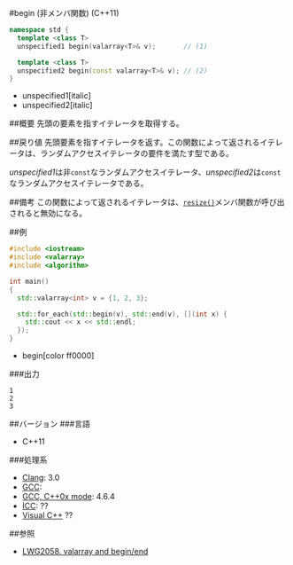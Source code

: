 #begin (非メンバ関数) (C++11)
```cpp
namespace std {
  template <class T>
  unspecified1 begin(valarray<T>& v);       // (1)

  template <class T>
  unspecified2 begin(const valarray<T>& v); // (2)
}
```
* unspecified1[italic]
* unspecified2[italic]

##概要
先頭の要素を指すイテレータを取得する。


##戻り値
先頭要素を指すイテレータを返す。この関数によって返されるイテレータは、ランダムアクセスイテレータの要件を満たす型である。

*unspecified1*は非`const`なランダムアクセスイテレータ、*unspecified2*は`const`なランダムアクセスイテレータである。


##備考
この関数によって返されるイテレータは、[`resize()`](./resize.md.nolink)メンバ関数が呼び出されると無効になる。


##例
```cpp
#include <iostream>
#include <valarray>
#include <algorithm>

int main()
{
  std::valarray<int> v = {1, 2, 3};

  std::for_each(std::begin(v), std::end(v), [](int x) {
    std::cout << x << std::endl;
  });
}
```
* begin[color ff0000]

###出力
```
1
2
3
```


##バージョン
###言語
- C++11

###処理系
- [Clang](/implementation.md#clang): 3.0
- [GCC](/implementation.md#gcc): 
- [GCC, C++0x mode](/implementation.md#gcc): 4.6.4
- [ICC](/implementation.md#icc): ??
- [Visual C++](/implementation.md#visual_cpp) ??


##参照
- [LWG2058. valarray and begin/end](http://www.open-std.org/jtc1/sc22/wg21/docs/lwg-defects.html#2058)


